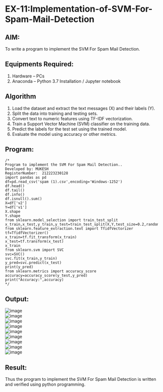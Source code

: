 # EX-11:Implementation-of-SVM-For-Spam-Mail-Detection

## AIM:
To write a program to implement the SVM For Spam Mail Detection.

## Equipments Required:

1. Hardware – PCs
2. Anaconda – Python 3.7 Installation / Jupyter notebook

## Algorithm
1. Load the dataset and extract the text messages (X) and their labels (Y).
2. Split the data into training and testing sets.
3. Convert text to numeric features using TF-IDF vectorization.
4. Train a Support Vector Machine (SVM) classifier on the training data.
5. Predict the labels for the test set using the trained model.
6. Evaluate the model using accuracy or other metrics.

## Program:
```
/*
Program to implement the SVM For Spam Mail Detection..
Developed by: MUKESH
RegisterNumber:  212223230128
import pandas as pd
df=pd.read_csv('spam (1).csv',encoding='Windows-1252')
df.head()
df.tail()
df.info()
df.isnull().sum()
X=df['v2']
Y=df['v1']
X.shape
Y.shape
from sklearn.model_selection import train_test_split
x_train,x_test,y_train,y_test=train_test_split(X,Y,test_size=0.2,random_state=42)
from sklearn.feature_extraction.text import TfidfVectorizer
tf=TfidfVectorizer()
x_train=tf.fit_transform(x_train)
x_test=tf.transform(x_test)
x_train
from sklearn.svm import SVC
svc=SVC()
svc.fit(x_train,y_train)
y_pred=svc.predict(x_test)
print(y_pred)
from sklearn.metrics import accuracy_score
accuracy=accuracy_score(y_test,y_pred)
print("Accuracy:",accuracy)
*/
```

## Output:
![image](https://github.com/user-attachments/assets/04c6aced-8487-4642-81c9-d72f2fa6d03c)<br>
![image](https://github.com/user-attachments/assets/39bd1ef8-fec1-4962-8252-e7c774be148f)<br>
![image](https://github.com/user-attachments/assets/bf39c4b5-c1f6-4815-8a05-a40efed7ce78)<br>
![image](https://github.com/user-attachments/assets/ed284a8f-2fa3-4e66-9f7b-b57183e09566)<br>
![image](https://github.com/user-attachments/assets/62cef133-1dfe-438c-9082-b816ae35471d)<br>
![image](https://github.com/user-attachments/assets/25b16ba2-1dbb-403b-8407-8d5251de23d0)<br>
![image](https://github.com/user-attachments/assets/b20ca7eb-d4ce-4f99-95f6-436054bc243e)<br>
![image](https://github.com/user-attachments/assets/7ee04bbb-a890-4138-9e8c-84986b5ca2fb)<br>
![image](https://github.com/user-attachments/assets/fce9b599-65b7-43dd-ab79-2eee6ecbde08)

## Result:
Thus the program to implement the SVM For Spam Mail Detection is written and verified using python programming.
